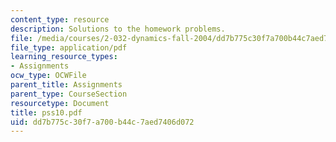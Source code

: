 ```yaml
---
content_type: resource
description: Solutions to the homework problems.
file: /media/courses/2-032-dynamics-fall-2004/dd7b775c30f7a700b44c7aed7406d072_pss10.pdf
file_type: application/pdf
learning_resource_types:
- Assignments
ocw_type: OCWFile
parent_title: Assignments
parent_type: CourseSection
resourcetype: Document
title: pss10.pdf
uid: dd7b775c-30f7-a700-b44c-7aed7406d072
---
```

